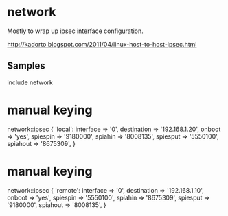 network
=======

Mostly to wrap up ipsec interface configuration.

http://kadorto.blogspot.com/2011/04/linux-host-to-host-ipsec.html

Samples
-------

include network

# manual keying
network::ipsec { 'local':
  interface   => '0',
  destination => '192.168.1.20',
  onboot      => 'yes',
  spiespin    => '9180000',
  spiahin     => '8008135',
  spiesput    => '5550100',
  spiahout    => '8675309',
}

# manual keying
network::ipsec { 'remote':
  interface   => '0',
  destination => '192.168.1.10',
  onboot      => 'yes',
  spiespin    => '5550100',
  spiahin     => '8675309',
  spiesput    => '9180000',
  spiahout    => '8008135',
}
